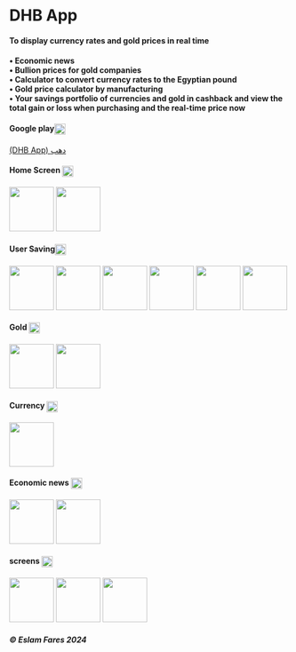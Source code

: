 # DHB App
<h4>To display currency rates and gold prices in real time<h4>
• Economic news <br />
• Bullion prices for gold companies <br />
• Calculator to convert currency rates to the Egyptian pound<br />
• Gold price calculator by manufacturing<br />
• Your savings portfolio of currencies and gold in cashback and view the total gain or loss when purchasing and the real-time price now<br />

<h4>Google play<img align="center" height="20" src="https://www.codot.gov/safety/impaired-driving/planahead/2011-assets/android-market-icon.png/@@images/image"></h4>

<p float="left">
<a href="https://play.google.com/store/apps/details?id=com.eslamfares.gold_dollar_souq">(DHB App) دهب </a>

</p>

<h4>Home Screen  <img align="center" height="20" src="https://w7.pngwing.com/pngs/848/762/png-transparent-computer-icons-home-house-home-angle-building-rectangle-thumbnail.png"></h4>

<p float="left">
  <img src="https://i.ibb.co/kXt61RS/1-portrait.png" width="80" />
  <img src="https://i.ibb.co/9VrtgHx/2-portrait.png" width="80" />

</p>


<h4>User Saving<img align="center" height="20" src="https://cdn-icons-png.freepik.com/512/3347/3347971.png"></h4>
<p float="left">
  <img src="https://i.ibb.co/LSHNBFx/9-portrait.png" width="80" /> 
    <img src="https://i.ibb.co/C1NXCCr/10-portrait.png" width="80" /> 
      <img src="https://i.ibb.co/M1mTPFf/11-portrait.png" width="80" /> 
        <img src="https://i.ibb.co/zHPWTFq/12-portrait.png" width="80" /> 
          <img src="https://i.ibb.co/xgTdm7j/14-portrait.png" width="80" /> 
            <img src="https://i.ibb.co/s3GZhDj/13-portrait.png" width="80" /> 

</p>

<h4>Gold <img align="center" height="20" src="https://cdn-icons-png.freepik.com/512/3309/3309977.png"></h4>

<p float="left">
   <img src="https://i.ibb.co/9YTRgLY/3-portrait.png" width="80" /> 
     <img src="https://i.ibb.co/4ZWJmWw/6-portrait.png" width="80" /> 


</p>

<h4>Currency <img align="center" height="20" src="https://cdn-icons-png.freepik.com/512/2228/2228814.png"></h4>
<p float="left">
    <img src="https://i.ibb.co/Ch27ggH/5-portrait.png" width="80" /> 

</p>

<h4>Economic news <img align="center" height="20" src="https://www.freeiconspng.com/thumbs/news-icon/news-icon-24.png"></h4>
<p float="left">
  <img src="https://i.ibb.co/hBnWqWL/7-portrait.png" width="80" /> 
      <img src="https://i.ibb.co/DCHDcGb/8-portrait.png" width="80" /> 

</p>


<h4>screens <img align="center" height="20" src="https://www.svgrepo.com/show/105656/phone-design-of-big-screen.svg"></h4>
<p float="left">
  <img src="https://i.ibb.co/QHWPR2t/0-portrait.png" width="80" />
    <img src="https://i.ibb.co/RDFGXBp/16-portrait.png" width="80" /> 
      <img src="https://i.ibb.co/dWwWy57/15-portrait.png" width="80" /> 


</p>


<h5> ©️ Eslam Fares 2024</h5>